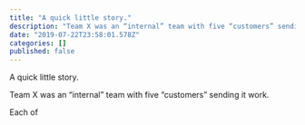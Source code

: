 ```yaml
---
title: "A quick little story."
description: "Team X was an “internal” team with five “customers” sending it work."
date: "2019-07-22T23:58:01.578Z"
categories: []
published: false
---
```


  

A quick little story. 

Team X was an “internal” team with five “customers” sending it work.

Each of
